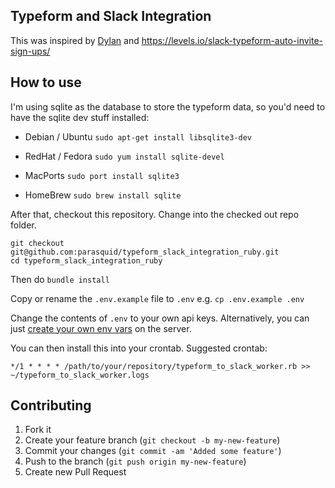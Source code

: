 Typeform and Slack Integration
------------------------------

This was inspired by [Dylan](http://www.dylandamsma.com/) and https://levels.io/slack-typeform-auto-invite-sign-ups/

How to use
----------

I'm using sqlite as the database to store the typeform data, so you'd need to have the sqlite dev stuff installed:

* Debian / Ubuntu
  `sudo apt-get install libsqlite3-dev`

* RedHat / Fedora
  `sudo yum install sqlite-devel`

* MacPorts
  `sudo port install sqlite3`

* HomeBrew
  `sudo brew install sqlite`

After that, checkout this repository. Change into the checked out repo folder.

```
git checkout git@github.com:parasquid/typeform_slack_integration_ruby.git
cd typeform_slack_integration_ruby
```

Then do `bundle install`

Copy or rename the `.env.example` file to `.env` e.g. `cp .env.example .env`

Change the contents of `.env` to your own api keys. Alternatively, you can just [create your own env vars](https://www.digitalocean.com/community/tutorials/how-to-read-and-set-environmental-and-shell-variables-on-a-linux-vps) on the server.

You can then install this into your crontab. Suggested crontab:

```
*/1 * * * * /path/to/your/repository/typeform_to_slack_worker.rb >> ~/typeform_to_slack_worker.logs

```

Contributing
------------

1. Fork it
2. Create your feature branch (`git checkout -b my-new-feature`)
3. Commit your changes (`git commit -am 'Added some feature'`)
4. Push to the branch (`git push origin my-new-feature`)
5. Create new Pull Request